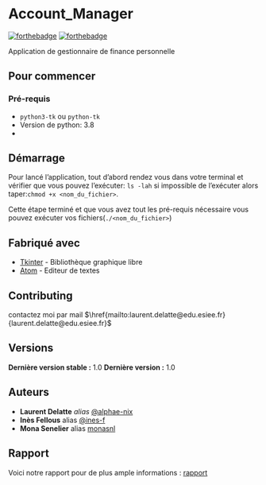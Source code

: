 # Account_Manager

[![forthebadge](http://forthebadge.com/images/badges/built-with-love.svg)](http://forthebadge.com)  [![forthebadge](http://forthebadge.com/images/badges/powered-by-electricity.svg)](http://forthebadge.com)

Application de gestionnaire de finance personnelle 

## Pour commencer

### Pré-requis

- `python3-tk` ou `python-tk`
- Version de python: 3.8
- 

## Démarrage

Pour lancé l’application, tout d’abord rendez vous dans votre terminal et vérifier que vous pouvez l’exécuter: `ls -lah` si impossible de l’exécuter alors taper:`chmod +x <nom_du_fichier>`.

Cette étape terminé et que vous avez tout les pré-requis nécessaire vous pouvez exécuter vos fichiers(`./<nom_du_fichier>`)

## Fabriqué avec

* [Tkinter](https://docs.python.org/fr/3/library/tkinter.html) - Bibliothèque graphique libre
* [Atom](https://atom.io/) - Editeur de textes

## Contributing

contactez moi par mail $\href{mailto:laurent.delatte@edu.esiee.fr}{laurent.delatte@edu.esiee.fr}$

## Versions

**Dernière version stable :** 1.0
**Dernière version :** 1.0

## Auteurs

* **Laurent Delatte** _alias_ [@alphae-nix](https://github.com/alphae-nix)
* **Inès Fellous** alias [@ines-f](https://github.com/ines-f)
* **Mona Senelier** alias [monasnl](https://github.com/monasnl)

## Rapport 

Voici notre rapport pour de plus ample informations : [rapport](./rapport.pdf)